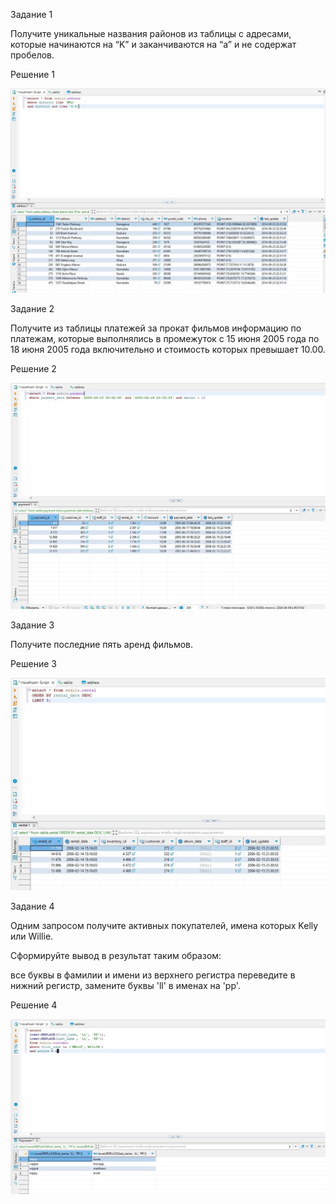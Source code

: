 Задание 1

Получите уникальные названия районов из таблицы с адресами, которые начинаются на “K” и заканчиваются на “a” и не содержат пробелов.


Решение 1

![alt text](https://github.com/mezhibo/SQL1/blob/94543c03f207a6f4de93751c53a9b4e6412a2e12/IMG/1.jpg)


Задание 2

Получите из таблицы платежей за прокат фильмов информацию по платежам, которые выполнялись в промежуток с 15 июня 2005 года по 18 июня 2005 года включительно и стоимость которых превышает 10.00.


Решение 2

![alt text](https://github.com/mezhibo/SQL1/blob/d3d7463d15f43cb1aaa84e02184596e98fe6f9fc/IMG/2-2.jpg)

Задание 3

Получите последние пять аренд фильмов.


Решение 3

![alt text](https://github.com/mezhibo/SQL1/blob/94543c03f207a6f4de93751c53a9b4e6412a2e12/IMG/3.jpg)


Задание 4

Одним запросом получите активных покупателей, имена которых Kelly или Willie.

Сформируйте вывод в результат таким образом:

все буквы в фамилии и имени из верхнего регистра переведите в нижний регистр,
замените буквы 'll' в именах на 'pp'.


Решение 4

![alt text](https://github.com/mezhibo/SQL1/blob/94543c03f207a6f4de93751c53a9b4e6412a2e12/IMG/4.jpg)


